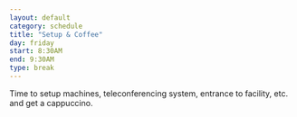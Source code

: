 ```yaml
---
layout: default
category: schedule
title: "Setup & Coffee"
day: friday
start: 8:30AM
end: 9:30AM
type: break
---
```


Time to setup machines, teleconferencing system, entrance to facility, etc. and get a cappuccino.
